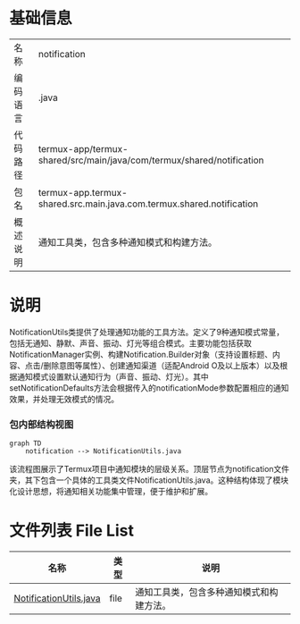 # 基础信息

|      |      |
|------|------|
| 名称 | notification |
| 编码语言 | .java |
| 代码路径 | termux-app/termux-shared/src/main/java/com/termux/shared/notification |
| 包名 | termux-app.termux-shared.src.main.java.com.termux.shared.notification |
| 概述说明 | 通知工具类，包含多种通知模式和构建方法。 |

# 说明

NotificationUtils类提供了处理通知功能的工具方法。定义了9种通知模式常量，包括无通知、静默、声音、振动、灯光等组合模式。主要功能包括获取NotificationManager实例、构建Notification.Builder对象（支持设置标题、内容、点击/删除意图等属性）、创建通知渠道（适配Android O及以上版本）以及根据通知模式设置默认通知行为（声音、振动、灯光）。其中setNotificationDefaults方法会根据传入的notificationMode参数配置相应的通知效果，并处理无效模式的情况。


### 包内部结构视图

```mermaid
graph TD
    notification --> NotificationUtils.java
```

该流程图展示了Termux项目中通知模块的层级关系。顶层节点为notification文件夹，其下包含一个具体的工具类文件NotificationUtils.java。这种结构体现了模块化设计思想，将通知相关功能集中管理，便于维护和扩展。

# 文件列表 File List

| 名称   | 类型  | 说明 |
|-------|------|-------------|
| [NotificationUtils.java](NotificationUtils.md) | file | 通知工具类，包含多种通知模式和构建方法。 |


